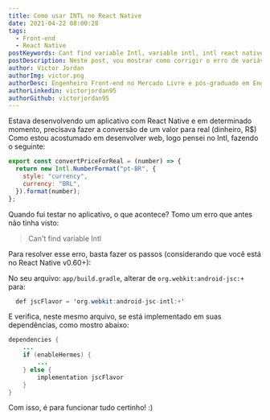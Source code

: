 ```yaml
---
title: Como usar INTL no React Native
date: 2021-04-22 08:00:28
tags:
  - Front-end
  - React Native
postKeywords: Cant find variable Intl, variable intl, intl react native, como usar intl, adicionar intl, react native, react, android
postDescription: Neste post, vou mostrar como corrigir o erro de variável não encontrada do Intl, para o react native!
author: Victor Jordan
authorImg: victor.png
authorDesc: Engenheiro Front-end no Mercado Livre e pós-graduado em Engenharia de Software pela PUC-MG e formado em Banco de Dados pela Fatec, apaixonado por usabilidade, performance e UX!
authorLinkedin: victorjordan95
authorGithub: victorjordan95
---
```


Estava desenvolvendo um aplicativo com React Native e em determinado momento, precisava fazer a conversão de um valor para real (dinheiro, R$)
Como estou acostumado em desenvolver web, logo pensei no Intl, fazendo o seguinte:

<!-- more -->

```javascript
export const convertPriceForReal = (number) => {
  return new Intl.NumberFormat("pt-BR", {
    style: "currency",
    currency: "BRL",
  }).format(number);
};
```

Quando fui testar no aplicativo, o que acontece? Tomo um erro que antes não tinha visto:

> Can't find variable Intl

Para resolver esse erro, basta fazer os passos (considerando que você está no React Native v0.60+):

No seu arquivo: `app/build.gradle`, alterar de `org.webkit:android-jsc:+` para:

```java
  def jscFlavor = 'org.webkit:android-jsc-intl:+'
```

E verifica, neste mesmo arquivo, se está implementado em suas dependências, como mostro abaixo:

```java
dependencies {
    ...
    if (enableHermes) {
        ...
    } else {
        implementation jscFlavor
    }
}
```

Com isso, é para funcionar tudo certinho! :)
